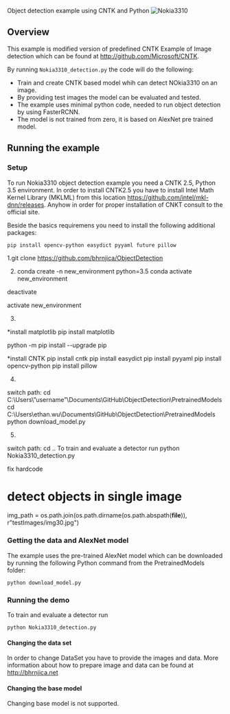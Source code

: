 Object detection example using CNTK and Python
![Nokia3310](https://github.com/bhrnjica/ObjectDetection/blob/master/nokiasamplerecogn.png)

## Overview

This example is modified version of predefined CNTK Example of Image detection which can be found at http://github.com/Microsoft/CNTK.

By running `Nokia3310_detection.py` the code will do the following:

* Train and create CNTK based model whih can detect NOkia3310 on an image.
* By providing test images the model can be evaluated and tested.
* The example uses minimal python code, needed to run object detection by using FasterRCNN.
* The model is not trained from zero, it is based on AlexNet pre trained model.


## Running the example

### Setup

To run Nokia3310 object detection example you need a CNTK 2.5, Python 3.5 environment. In order to install CNTK2.5 you have to install Intel Math Kernel Library (MKLML) from this location https://github.com/intel/mkl-dnn/releases. Anyhow in order for proper installation of CNKT consult to the official site. 

Beside the basics requiremens you need to install the following additional packages:

```
pip install opencv-python easydict pyyaml future pillow
```

1.git clone https://github.com/bhrnjica/ObjectDetection

2. conda create -n new_environment python=3.5
 conda activate new_environment
 
 deactivate
 
 activate new_environment

3. 
*install matplotlib
 pip install matplotlib

python -m pip install --upgrade pip

*install CNTK
 pip install cntk
 pip install easydict
 pip install pyyaml
 pip install opencv-python
 pip install pillow

4.
switch path:
 cd  C:\Users\”username”\Documents\GitHub\ObjectDetection\PretrainedModels
 cd  C:\Users\ethan.wu\Documents\GitHub\ObjectDetection\PretrainedModels
 python  download_model.py 

5.
switch path:
 cd ..
 To train and evaluate a detector run
 python Nokia3310_detection.py
 
 fix hardcode
# detect objects in single image
img_path = os.path.join(os.path.dirname(os.path.abspath(__file__)), r"testImages/img30.jpg")


### Getting the data and AlexNet model

The example uses the pre-trained AlexNet model which can be downloaded by running the following Python command from the PretrainedModels folder:

`python download_model.py`

### Running the demo

To train and evaluate a detector run

`python Nokia3310_detection.py`

#### Changing the data set

In order to change DataSet you have to provide the images and data. More information about how to prepare image and data can be found at http://bhrnjica.net  


#### Changing the base model

Changing base model is not supported. 
